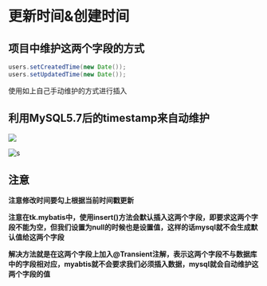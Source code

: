 # 更新时间&创建时间

## 项目中维护这两个字段的方式

```java
users.setCreatedTime(new Date());
users.setUpdatedTime(new Date());
```

使用如上自己手动维护的方式进行插入

## 利用MySQL5.7后的timestamp来自动维护

![](https://i.loli.net/2020/07/01/kudGhZXA3irI2cQ.png)

![s](https://i.loli.net/2020/07/01/WU3zjbKPGkmo6Vf.png)

## **注意**

 **注意修改时间要勾上根据当前时间戳更新**

**注意在tk.mybatis中，使用insert()方法会默认插入这两个字段，即要求这两个字段不能为空，但我们设置为null的时候也是设置值，这样的话mysql就不会生成默认值给这两个字段**

**解决方法就是在这两个字段上加入@Transient注解，表示这两个字段不与数据库中的字段相对应，myabtis就不会要求我们必须插入数据，mysql就会自动维护这两个字段的值**